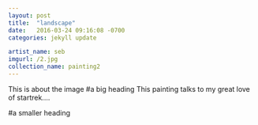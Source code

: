 ```yaml
---
layout: post
title:  "landscape"
date:   2016-03-24 09:16:08 -0700
categories: jekyll update

artist_name: seb
imgurl: /2.jpg
collection_name: painting2
---
```


This is about the image
#a big heading
This painting talks to my great love of startrek....

#a smaller heading